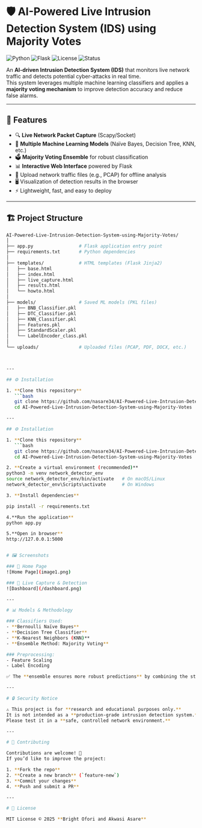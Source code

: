 # 🛡️ AI-Powered Live Intrusion Detection System (IDS) using Majority Votes

![Python](https://img.shields.io/badge/Python-3.8%2B-blue?logo=python)
![Flask](https://img.shields.io/badge/Flask-Web%20App-lightgrey?logo=flask)
![License](https://img.shields.io/badge/License-MIT-green)
![Status](https://img.shields.io/badge/Status-Research--Prototype-orange)

An **AI-driven Intrusion Detection System (IDS)** that monitors live network traffic and detects potential cyber-attacks in real time.  
This system leverages multiple machine learning classifiers and applies a **majority voting mechanism** to improve detection accuracy and reduce false alarms.  

---

## 🚀 Features

- 🔍 **Live Network Packet Capture** (Scapy/Socket)  
- 🤖 **Multiple Machine Learning Models** (Naïve Bayes, Decision Tree, KNN, etc.)  
- 🗳️ **Majority Voting Ensemble** for robust classification  
- 📊 **Interactive Web Interface** powered by Flask  
- 📂 Upload network traffic files (e.g., PCAP) for offline analysis  
- 🖥️ Visualization of detection results in the browser  
- ⚡ Lightweight, fast, and easy to deploy  

---

## 🏗️ Project Structure

```bash
AI-Powered-Live-Intrusion-Detection-System-using-Majority-Votes/
│
├── app.py                 # Flask application entry point
├── requirements.txt       # Python dependencies
│
├── templates/             # HTML templates (Flask Jinja2)
│   ├── base.html
│   ├── index.html
│   ├── live_capture.html
│   ├── results.html
│   └── howto.html
│
├── models/                # Saved ML models (PKL files)
│   ├── BNB_Classifier.pkl
│   ├── DTC_Classifier.pkl
│   ├── KNN_Classifier.pkl
│   ├── Features.pkl
│   ├── StandardScaler.pkl
│   └── LabelEncoder_class.pkl
│
└── uploads/               # Uploaded files (PCAP, PDF, DOCX, etc.)



---

## ⚙️ Installation

1. **Clone this repository**
   ```bash
   git clone https://github.com/nasare34/AI-Powered-Live-Intrusion-Detection-System-using-Majority-Votes.git
   cd AI-Powered-Live-Intrusion-Detection-System-using-Majority-Votes

---

## ⚙️ Installation

1. **Clone this repository**
   ```bash
   git clone https://github.com/nasare34/AI-Powered-Live-Intrusion-Detection-System-using-Majority-Votes.git
   cd AI-Powered-Live-Intrusion-Detection-System-using-Majority-Votes

2. **Create a virtual environment (recommended)**
python3 -m venv network_detector_env
source network_detector_env/bin/activate   # On macOS/Linux
network_detector_env\Scripts\activate      # On Windows

3. **Install dependencies**

pip install -r requirements.txt

4.**Run the application**
python app.py

5.**Open in browser**
http://127.0.0.1:5000


# 🖼️ Screenshots  

### 🔹 Home Page  
![Home Page](image1.png)  

### 🔹 Live Capture & Detection  
![Dashboard](/dashboard.png)  

---

# 📊 Models & Methodology  

### Classifiers Used:
- **Bernoulli Naïve Bayes**  
- **Decision Tree Classifier**  
- **K-Nearest Neighbors (KNN)**  
- **Ensemble Method: Majority Voting**  

### Preprocessing:
- Feature Scaling  
- Label Encoding  

✅ The **ensemble ensures more robust predictions** by combining the strengths of individual models.  

---

# 🔒 Security Notice  

⚠️ This project is for **research and educational purposes only.**  
It is not intended as a **production-grade intrusion detection system.**  
Please test it in a **safe, controlled network environment.**  

---

# 🤝 Contributing  

Contributions are welcome! 🎉  
If you’d like to improve the project:  

1. **Fork the repo**  
2. **Create a new branch** (`feature-new`)  
3. **Commit your changes**  
4. **Push and submit a PR**  

---

# 📜 License  

MIT License © 2025 **Bright Ofori and Akwasi Asare**  



